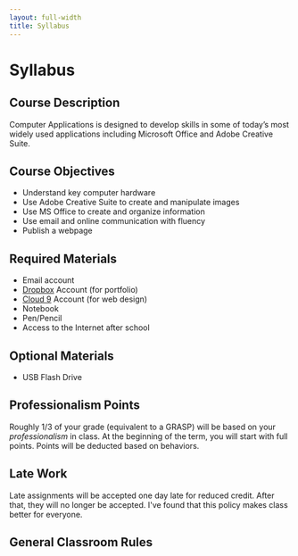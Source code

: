 ```yaml
---
layout: full-width
title: Syllabus
---
```


# Syllabus #

## Course Description ##
Computer Applications is designed to develop skills in some of today’s most widely used applications including Microsoft Office and Adobe Creative Suite.

## Course Objectives ##
* Understand key computer hardware
* Use Adobe Creative Suite to create and manipulate images
* Use MS Office to create and organize information
* Use email and online communication with fluency
* Publish a webpage


## Required Materials ##
* Email account
* [Dropbox](http://dropbox.com) Account (for portfolio)
* [Cloud 9](http://c9.io) Account (for web design)
* Notebook
* Pen/Pencil
* Access to the Internet after school

## Optional Materials ##
* USB Flash Drive



## Professionalism Points ##

Roughly 1/3 of your grade (equivalent to a GRASP) will be based on your *professionalism* in class.  At the beginning of the term, you will start with full points.  Points will be deducted based on behaviors.


## Late Work ##
Late assignments will be accepted one day late for reduced credit.  After that, they will no longer be accepted.  I've found that this policy makes class better for everyone.

## General Classroom Rules ##


